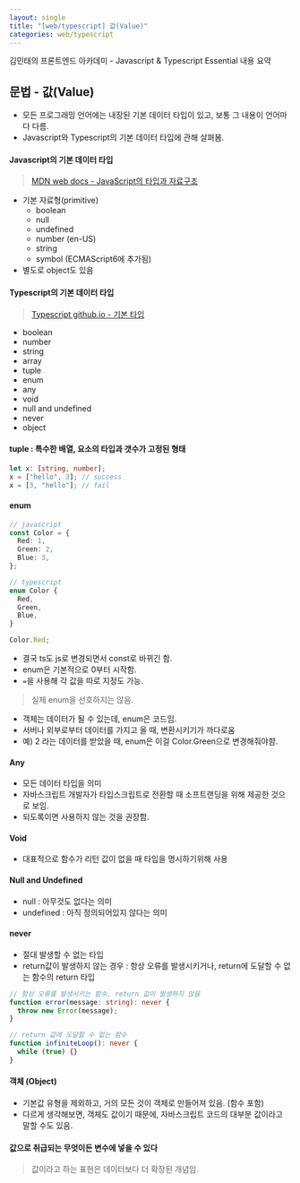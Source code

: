 ```yaml
---
layout: single
title: "[web/typescript] 값(Value)"
categories: web/typescript
---
```


김민태의 프론트엔드 아카데미 - Javascript & Typescript Essential 내용 요약

## 문법 - 값(Value)

- 모든 프로그래밍 언어에는 내장된 기본 데이터 타입이 있고, 보통 그 내용이 언어마다 다름.
- Javascript와 Typescript의 기본 데이터 타입에 관해 살펴봄.

#### Javascript의 기본 데이터 타입

> [MDN web docs - JavaScript의 타입과 자료구조](https://developer.mozilla.org/ko/docs/Web/JavaScript/Guide/Data_structures)

- 기본 자료형(primitive)
  - boolean
  - null
  - undefined
  - number (en-US)
  - string
  - symbol (ECMAScript6에 추가됨)
- 별도로 object도 있음

#### Typescript의 기본 데이터 타입

> [Typescript github.io - 기본 타입](https://typescript-kr.github.io/pages/basic-types.html)

- boolean
- number
- string
- array
- tuple
- enum
- any
- void
- null and undefined
- never
- object

#### tuple : 특수한 배열, 요소의 타입과 갯수가 고정된 형태

```ts
let x: [string, number];
x = ["hello", 3]; // success
x = [3, "hello"]; // fail
```

#### enum

```ts
// javascript
const Color = {
  Red: 1,
  Green: 2,
  Blue: 3,
};

// typescript
enum Color {
  Red,
  Green,
  Blue,
}

Color.Red;
```

- 결국 ts도 js로 변경되면서 const로 바뀌긴 함.
- enum은 기본적으로 0부터 시작함.
- `=`을 사용해 각 값을 따로 지정도 가능.

> 실제 enum을 선호하지는 않음.

- 객체는 데이터가 될 수 있는데, enum은 코드임.
- 서버나 외부로부터 데이터를 가지고 올 때, 변환시키기가 까다로움
- 예) 2 라는 데이터를 받았을 때, enum은 이걸 Color.Green으로 변경해줘야햠.

#### Any

- 모든 데이터 타입을 의미
- 자바스크립트 개발자가 타입스크립트로 전환할 때 소프트랜딩을 위해 제공한 것으로 보임.
- 되도록이면 사용하지 않는 것을 권장함.

#### Void

- 대표적으로 함수가 리턴 값이 없을 때 타입을 명시하기위해 사용

#### Null and Undefined

- null : 아무것도 없다는 의미
- undefined : 아직 정의되어있지 않다는 의미

#### never

- 절대 발생할 수 없는 타입
- return값이 발생하지 않는 경우 : 항상 오류를 발생시키거나, return에 도달할 수 없는 함수의 return 타입

```ts
// 항상 오류를 발생시키는 함수, return 값이 발생하지 않음
function error(message: string): never {
  throw new Error(message);
}

// return 값에 도달할 수 없는 함수
function infiniteLoop(): never {
  while (true) {}
}
```

#### 객체 (Object)

- 기본값 유형을 제외하고, 거의 모든 것이 객체로 만들어져 있음. (함수 포함)
- 다르게 생각해보면, 객체도 값이기 때문에, 자바스크립트 코드의 대부분 값이라고 말할 수도 있음.

#### 값으로 취급되는 무엇이든 변수에 넣을 수 있다

> 값이라고 하는 표현은 데이터보다 더 확장된 개념임.
